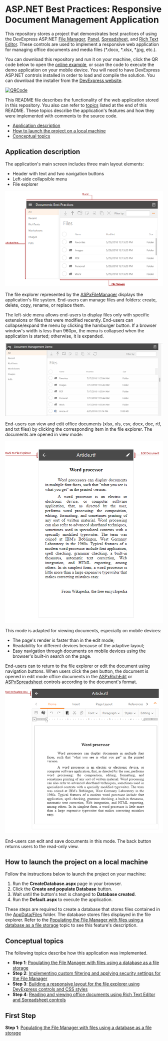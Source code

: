 # ASP.NET Best Practices: Responsive Document Management Application

This repository stores a project that demonstrates best practices of using the DevExpress ASP.NET [File Manager](https://docs.devexpress.com/AspNet/14829/asp.net-webforms-controls/file-management), [Panel](https://docs.devexpress.com/AspNet/14778/asp.net-webforms-controls/site-navigation-and-layout/panel-overview),  [Spreadsheet](https://docs.devexpress.com/AspNet/16157/asp.net-webforms-controls/spreadsheet), and [Rich Text Editor](https://docs.devexpress.com/AspNet/17721/asp.net-webforms-controls/rich-text-editor). These controls are used to implement a responsive web application for managing office documents and media files (*.docx, *.xlsx, *.jpg, etc.).

You can download this repository and run it on your machine, click the QR code below to open the [online example](https://codecentral.devexpress.com/141286477/), or scan the code to execute the demo application on your mobile device. You will need to have DevExpress ASP.NET controls installed in order to load and compile the solution. You can download the installer from the [DevExpress website](https://devexpress.com).

[![QRCode](https://chart.googleapis.com/chart?chs=120x120&cht=qr&chld=L|0&chl=https://codecentral.devexpress.com/141286477/)](https://codecentral.devexpress.com/141286477/)

This README file describes the functionality of the web application stored in this repository. You also can refer to [topics](#conceptual-topics) listed at the end of this README. These topics describe the application's features and how they were implemented with comments to the source code. 

- [Application description](#application-description)
- [How to launch the project on a local machine](#how-to-launch-the-project-on-a-local-machine)
- [Conceptual topics](#conceptual-topics)

## Application description

The application's main screen includes three main layout elements: 

- Header with text and two navigation buttons
- Left-side collapsible menu
- File explorer 

![MainElements](/img/MainElements.png)

The file explorer represented by the [ASPxFileManager](https://docs.devexpress.com/AspNet/9030/asp.net-webforms-controls/file-management/file-manager/aspxfilemanager-overview) displays the application's file system. End-users can manage files and folders: create, delete, copy, rename, or replace them.

The left-side menu allows end-users to display files only with specific extensions or files that were modified recently. End-users can collapse/expand the menu by clicking the hamburger button. If a browser window's width is less than 960px, the menu is collapsed when the application is started; otherwise, it is expanded. 

![AdaptivityGif](/img/adaptivityDemo.gif)

End-users can view and edit office documents (xlsx, xls, csv, docx, doc, rtf, and txt files) by clicking the corresponding item in the file explorer. The documents are opened in view mode:

![ReadingView](/img/ReadingView.png) 

This mode is adapted for viewing documents, especially on mobile devices:

- The page's render is faster than in the edit mode;
- Readability for different devices because of the adaptive layout;
- Easy navigation through documents on mobile devices using the browser's built-in search on the page.

End-users can to return to the file explorer or edit the document using navigation buttons. When users click the pen button, the document is opened in edit mode office documents in the [ASPxRichEdit](https://docs.devexpress.com/AspNet/17723/asp.net-webforms-controls/rich-text-editor/product-information/main-features) or [ASPxSpreadsheet](https://docs.devexpress.com/AspNet/16159/asp.net-webforms-controls/spreadsheet/product-information/main-features) controls according to the document's format.

![EditingView](/img/EditingView.png)

End-users can edit and save documents in this mode. The back button returns users to the read-only view.

## How to launch the project on a local machine

Follow the instructions below to launch the project on your machine:

1. Run the **CreateDatabase.aspx** page in your browser.
2. Click the **Create and populate Database** button. 
3. Wait until the button's text is changed to **Database created**.
4. Run the **Default.aspx** to execute the application.

These steps are required to create a database that stores files contained in the [AppData/Files](https://github.com/dplatonovdx/DocumentManagementDemo/tree/docTest/DocumentManagementDemo/DocumentManagementDemo/App_Data/Files) folder. The database stores files displayed in the file explorer. Refer to the [Populating the File Manager with files using a database as a file storage](https://github.com/dplatonovdx/DocumentManagementDemo/blob/docTest/Database.md) topic to see this feature's description.

## Conceptual topics
  
The following topics describe how this application was implemented.

- **Step 1**: [Populating the File Manager with files using a database as a file storage](https://github.com/dplatonovdx/DocumentManagementDemo/blob/docTest/Database.md)
- **Step 2**: [Implementing custom filtering and applying security settings for the File Manager](https://github.com/dplatonovdx/DocumentManagementDemo/blob/docTest/FileManager.md)
- **Step 3**: [Building a responsive layout for the file explorer using DevExpress controls and CSS styles](https://github.com/dplatonovdx/DocumentManagementDemo/blob/docTest/Layout.md)
- **Step 4**: [Reading and viewing office documents using Rich Text Editor and Spreadsheet controls](https://github.com/dplatonovdx/DocumentManagementDemo/blob/docTest/OfficeDocs.md)

## First Step

**Step 1**: [Populating the File Manager with files using a database as a file storage](https://github.com/dplatonovdx/DocumentManagementDemo/blob/docTest/Database.md)